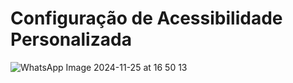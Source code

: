 # Configuração de Acessibilidade Personalizada


![WhatsApp Image 2024-11-25 at 16 50 13](https://github.com/user-attachments/assets/e0b2fc0d-7fd5-4d81-b319-f9f7d052d5c7)
